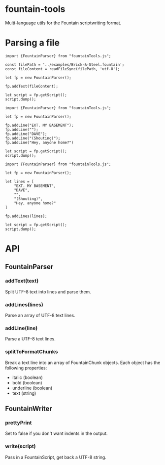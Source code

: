 # fountain-tools
 Multi-language utils for the Fountain scriptwriting format.


# Parsing a file
```
import {FountainParser} from "fountainTools.js";

const filePath = '../examples/Brick-&-Steel.fountain';
const fileContent = readFileSync(filePath, 'utf-8');

let fp = new FountainParser();

fp.addText(fileContent);

let script = fp.getScript();
script.dump();
```

```
import {FountainParser} from "fountainTools.js";

let fp = new FountainParser();

fp.addLine("EXT. MY BASEMENT");
fp.addLine("");
fp.addLine("DAVE");
fp.addLine("(Shouting)");
fp.addLine("Hey, anyone home?")

let script = fp.getScript();
script.dump();
```

```
import {FountainParser} from "fountainTools.js";

let fp = new FountainParser();

let lines = [
    "EXT. MY BASEMENT",
    "DAVE",
    "",
    "(Shouting)",
    "Hey, anyone home?"
]

fp.addLines(lines);

let script = fp.getScript();
script.dump();
```

# API
## FountainParser
### addText(text)
Split UTF-8 text into lines and parse them.

### addLines(lines)
Parse an array of UTF-8 text lines.

### addLine(line)
Parse a UTF-8 text lines.

### splitToFormatChunks
Break a text line into an array of FountainChunk objects. Each object has the following properties:
* italic (boolean)
* bold (boolean)
* underline (boolean)
* text (string)

## FountainWriter
### prettyPrint 
Set to false if you don't want indents in the output.
### write(script)
Pass in a FountainScript, get back a UTF-8 string.